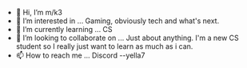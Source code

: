 - 👋 Hi, I’m m/k3
- 👀 I’m interested in ... Gaming, obviously tech and what's next.
- 🌱 I’m currently learning ... CS
- 💞️ I’m looking to collaborate on ... Just about anything. I'm a new CS student so I really just want to learn as much as i can.
- 📫 How to reach me ... Discord --yella7

<!---
mik3-74/mik3-74 is a ✨ special ✨ repository because its `README.md` (this file) appears on your GitHub profile.
You can click the Preview link to take a look at your changes.
--->
